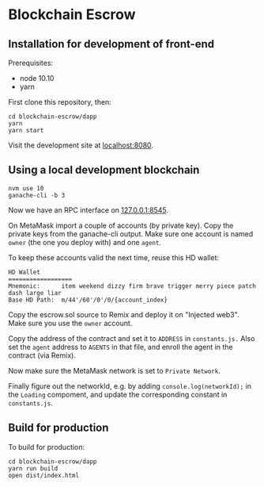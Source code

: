 # Blockchain Escrow

## Installation for development of front-end

Prerequisites:

* node 10.10
* yarn

First clone this repository, then:

```
cd blockchain-escrow/dapp
yarn
yarn start
```

Visit the development site at [localhost:8080](http://localhost:8080/).

## Using a local development blockchain

```
nvm use 10
ganache-cli -b 3
```

Now we have an RPC interface on [127.0.0.1:8545](http://127.0.0.1:8545/).

On MetaMask import a couple of accounts (by private key). Copy the private keys from the ganache-cli output. Make sure one account is named `owner` (the one you deploy with) and one `agent`.

To keep these accounts valid the next time, reuse this HD wallet:

```
HD Wallet
==================
Mnemonic:      item weekend dizzy firm brave trigger merry piece patch dash large liar
Base HD Path:  m/44'/60'/0'/0/{account_index}
```

Copy the escrow.sol source to Remix and deploy it on "Injected web3". Make sure you use the `owner` account.

Copy the address of the contract and set it to `ADDRESS` in `constants.js.`
Also set the `agent` address to `AGENTS` in that file, and enroll the agent in the contract (via Remix).

Now make sure the MetaMask network is set to `Private Network`.

Finally figure out the networkId, e.g. by adding `console.log(networkId);` in the `Loading` compoment, and update the corresponding constant in `constants.js`.

## Build for production

To build for production:

```
cd blockchain-escrow/dapp
yarn run build
open dist/index.html
```

